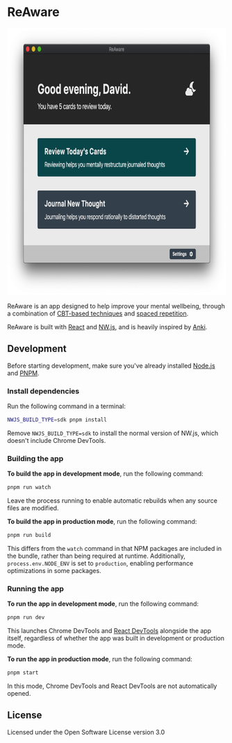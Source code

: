 # ReAware

<img width="752" height="614" src="assets/screenshot.png" alt="ReAware app, with header Good evening, David, and with two buttons: Review Today's Cards and Journal New Thought" />

ReAware is an app designed to help improve your mental wellbeing, through a combination of [CBT-based techniques](https://en.wikipedia.org/wiki/Cognitive_behavioral_therapy) and [spaced repetition](https://en.wikipedia.org/wiki/Spaced_repetition).

ReAware is built with [React](https://reactjs.org/) and [NW.js](https://nwjs.io/), and is heavily inspired by [Anki](https://apps.ankiweb.net/).

## Development

Before starting development, make sure you've already installed [Node.js](https://nodejs.org/en/download/) and [PNPM](https://pnpm.js.org/en/installation).

### Install dependencies

Run the following command in a terminal:

```sh
NWJS_BUILD_TYPE=sdk pnpm install
```

Remove `NWJS_BUILD_TYPE=sdk` to install the normal version of NW.js, which doesn't include Chrome DevTools.

### Building the app

**To build the app in development mode**, run the following command:

```sh
pnpm run watch
```

Leave the process running to enable automatic rebuilds when any source files are modified.

**To build the app in production mode**, run the following command:

```sh
pnpm run build
```

This differs from the `watch` command in that NPM packages are included in the bundle, rather than being required at runtime. Additionally, `process.env.NODE_ENV` is set to `production`, enabling performance optimizations in some packages.

### Running the app

**To run the app in development mode**, run the following command:

```sh
pnpm run dev
```

This launches Chrome DevTools and [React DevTools](https://www.npmjs.com/package/react-devtools) alongside the app itself, regardless of whether the app was built in development or production mode.

**To run the app in production mode**, run the following command:

```sh
pnpm start
```

In this mode, Chrome DevTools and React DevTools are not automatically opened.

## License

Licensed under the Open Software License version 3.0
